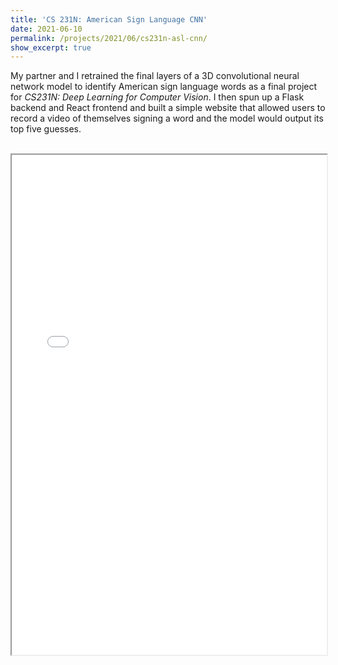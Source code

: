 ```yaml
---
title: 'CS 231N: American Sign Language CNN'
date: 2021-06-10
permalink: /projects/2021/06/cs231n-asl-cnn/
show_excerpt: true
---
```


My partner and I retrained the final layers of a 3D convolutional neural network model to identify American sign language words as a final project for *CS231N: Deep Learning for Computer Vision*. I then spun up a Flask backend and React frontend and built a simple website that allowed users to record a video of themselves signing a word and the model would output its top five guesses.

<br>
<iframe width="100%" height="800" src="/files/CS231n_project_final.pdf">